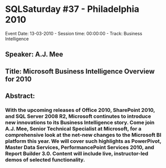# SQLSaturday #37 - Philadelphia 2010
Event Date: 13-03-2010 - Session time: 00:00:00 - Track: Business Intelligence
## Speaker: A.J. Mee
## Title: Microsoft Business Intelligence Overview for 2010
## Abstract:
### With the upcoming releases of Office 2010, SharePoint 2010, and SQL Server 2008 R2, Microsoft continutes to introduce new innovations to its Business Intelligence story.  Come join A.J. Mee, Senior Technical Specialist at Microsoft, for a comprehensive look at the net-new changes to the Microsoft BI platform this year.  We will cover such highlights as PowerPivot, Master Data Services, PerformancePoint Services 2010, and Report Builder 3.0.  Content will include live, instructor-led demos of selected functionality.
